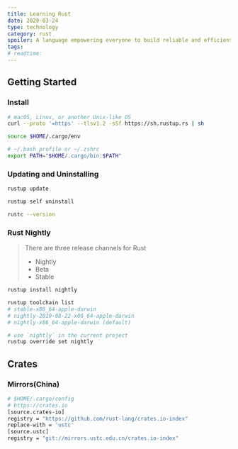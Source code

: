 ```yaml
---
title: Learning Rust
date: 2020-03-24
type: technology
category: rust
spoiler: A language empowering everyone to build reliable and efficient software.
tags:
# readtime:
---
```


## Getting Started

### Install

```bash
# macOS, Linux, or another Unix-like OS
curl --proto '=https' --tlsv1.2 -sSf https://sh.rustup.rs | sh

source $HOME/.cargo/env

# ~/.bash_profile or ~/.zshrc
export PATH="$HOME/.cargo/bin:$PATH"
```

### Updating and Uninstalling

```bash
rustup update

rustup self uninstall

rustc --version
```

### Rust Nightly

> There are three release channels for Rust
> * Nightly
> * Beta
> * Stable

```bash
rustup install nightly

rustup toolchain list
# stable-x86_64-apple-darwin
# nightly-2019-08-22-x86_64-apple-darwin
# nightly-x86_64-apple-darwin (default)

# use `nightly` in the current project
rustup override set nightly
```

## Crates

### Mirrors(China)

```bash
# $HOME/.cargo/config
# https://crates.io
[source.crates-io]
registry = "https://github.com/rust-lang/crates.io-index"
replace-with = 'ustc'
[source.ustc]
registry = "git://mirrors.ustc.edu.cn/crates.io-index"
```
